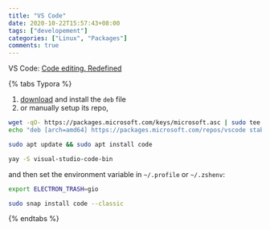 ```yaml
---
title: "VS Code"
date: 2020-10-22T15:57:43+08:00
tags: ["developement"]
categories: ["Linux", "Packages"]
comments: true
---
```


VS Code: [Code editing. Redefined](https://code.visualstudio.com/)

<!--more-->

{% tabs Typora %}

<!-- tab Ubuntu -->

1. [download](https://code.visualstudio.com/) and install the `deb` file
2. or manually setup its repo,

```bash
wget -qO- https://packages.microsoft.com/keys/microsoft.asc | sudo tee /etc/apt/trusted.gpg.d/microsoft.asc
echo "deb [arch=amd64] https://packages.microsoft.com/repos/vscode stable main" | sudo tee /etc/apt/sources.list.d/vscode.list

sudo apt update && sudo apt install code
```
<!-- endtab -->

<!-- tab endeavour OS -->

```bash
yay -S visual-studio-code-bin
```

and then set the environment variable in `~/.profile` or `~/.zshenv`:

```bash
export ELECTRON_TRASH=gio
```

<!-- endtab -->

<!-- tab snap -->

```bash
sudo snap install code --classic
```

<!-- endtab -->

{% endtabs %}
